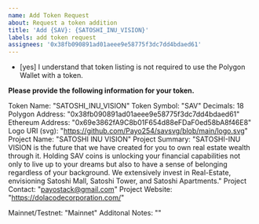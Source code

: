 ```yaml
---
name: Add Token Request
about: Request a token addition
title: 'Add {SAV}: {SATOSHI_INU_VISION}'
labels: add token request
assignees: '0x38fb090891ad01aeee9e58775f3dc7dd4bdaed61'
---
```


- [yes] I understand that token listing is not required to use the Polygon Wallet with a token.

**Please provide the following information for your token.**

Token Name: "SATOSHI_INU_VISION"
Token Symbol: "SAV"
Decimals: 18
Polygon Address: "0x38fb090891ad01aeee9e58775f3dc7dd4bdaed61"
Ethereum Address: "0x69e3862fA9C8b01F654d88eFDaF0ed58bA8f46E8"
Logo URI (svg): "https://github.com/Payo254/savsvg/blob/main/logo.svg"
Project Name: "SATOSHI INU VISION"
Project Summary: "SATOSHI-INU VISION is the future that we have created for you to own real estate wealth through it. Holding SAV coins is unlocking your financial capabilities not only to live up to your dreams but also to have a sense of belonging regardless of your background. We extensively invest in Real-Estate, envisioning Satoshi Mall, Satoshi Tower, and Satoshi Apartments."
Project Contact: "payostack@gmail.com"
Project Website: "https://dolacodecorporation.com/"

Mainnet/Testnet: "Mainnet"
Additonal Notes: ""
